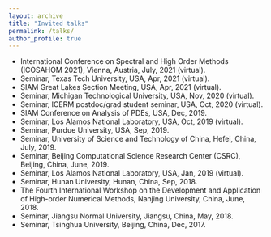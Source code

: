 ```yaml
---
layout: archive
title: "Invited talks"
permalink: /talks/
author_profile: true
---
```

- International Conference on Spectral and High Order Methods (ICOSAHOM 2021), Vienna, Austria, July, 2021 (virtual).
- Seminar, Texas Tech University, USA, Apr, 2021 (virtual).
- SIAM Great Lakes Section Meeting, USA, Apr, 2021 (virtual).
- Seminar, Michigan Technological University, USA, Nov, 2020 (virtual).
- Seminar, ICERM postdoc/grad student seminar, USA, Oct, 2020 (virtual).
- SIAM Conference on Analysis of PDEs, USA, Dec, 2019.
- Seminar, Los Alamos National Laboratory, USA, Oct, 2019 (virtual).
- Seminar, Purdue University, USA, Sep, 2019.
- Seminar, University of Science and Technology of China, Hefei, China, July, 2019.
- Seminar, Beijing Computational Science Research Center (CSRC), Beijing, China, June, 2019.
- Seminar, Los Alamos National Laboratory, USA, Jan, 2019 (virtual).
- Seminar, Hunan University, Hunan, China, Sep, 2018.
- The Fourth International Workshop on the Development and Application of High-order Numerical Methods, Nanjing University, China, June, 2018.
- Seminar, Jiangsu Normal University, Jiangsu, China, May, 2018.
- Seminar, Tsinghua University, Beijing, China, Dec, 2017.
